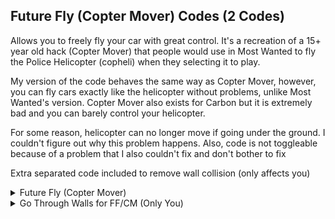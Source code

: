 ## Future Fly (Copter Mover) Codes (2 Codes)

Allows you to freely fly your car with great control. It's a recreation of a 15+ year old hack (Copter Mover) that people would use in Most Wanted to fly the Police Helicopter (copheli) when they selecting it to play. 

My version of the code behaves the same way as Copter Mover, however, you can fly cars exactly like the helicopter without problems, unlike Most Wanted's version. Copter Mover also exists for Carbon but it is extremely bad and you can barely control your helicopter.

For some reason, helicopter can no longer move if going under the ground. I couldn't figure out why this problem happens. Also, code is not toggleable because of a problem that I also couldn't fix and don't bother to fix

Extra separated code included to remove wall collision (only affects you)

<details>
<summary>Future Fly (Copter Mover)</summary>

you can Fly... Flight controls are the same as driving, with addition of going up (Nitro button) and going down (Handbrake button)

```powerpc
C203B848 00000017
7C7B1B78 FFC00890
3D608062 C0030104
C022B538 819B02D0
2C0C0000 41820008
FC200850 EC200072
D02BD94C EC000028
D00BD950 D00BD948
D00BD944 D00BD960
D00BD95C D00BD958
899B011C 2C0C0000
41820008 C002BCD0
819B0110 2C0C0000
41820008 C002BCD8
C02BD92C EC21002A
D02BD92C EC210828
819B02CC 2C0C0000
41820008 C022B600
819B02D0 2C0C0000
41820008 C02293C4
807B0048 3D80802D
618C4178 7D8903A6
4E800421 FC20F090
60000000 00000000
```
</details>

<details>
<summary>Go Through Walls for FF/CM (Only You)</summary>

Allows going through walls when using Future Fly (Copter Mover). Only affects you.

Code is not well made and walls might be solid for few frames. Nothing I can do, but it doesn't really affect in anything, you'll still go through them

```powerpc
0408C348 4E800020
C22DE124 00000003
3D808061 618CD928
7C0C2800 4D820020
9421FE70 00000000
04308648 4800000C
```
</details>